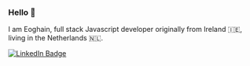### Hello 👋

I am Eoghain, full stack Javascript developer originally from Ireland 🇮🇪, living in the Netherlands 🇳🇱.

<div id="badges">
  <a href="https://www.linkedin.com/in/eoghain-o-briain/">
    <img src="https://img.shields.io/badge/LinkedIn-blue?style=for-the-badge&logo=linkedin&logoColor=white" alt="LinkedIn Badge"/>
  </a>
</div>
